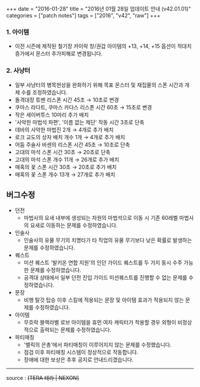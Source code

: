 +++
date = "2016-01-28"
title = "2016년 01월 28일 업데이트 안내 (v42.01.01)"
categories = ["patch notes"]
tags = ["2016", "v42", "raw"]
+++

### 1. 아이템
-  이전 시즌에 제작된 철기장 카이락 창/권갑 아이템의 +13, +14, +15 옵션이 적대치 증가에서 몬스터 추가피해로 변경됩니다.

### 2. 사냥터
-  일부 사냥터의 병목현상을 완화하기 위해 목표 몬스터 및 채집물의 스폰 시간과 개체 수를 조정하였습니다.
  - 돌격대장 튜벤 리스폰 시간 45초 → 10초로 변경
  - 쿠마스 라다트, 쿠마스 카다스 리스폰 시간 60초 → 15초로 변경
  - 작은 세이버투스 10마리 추가 배치
  - '사악한 마법석 파편', '이름 없는 제단' 작동 시간 3초로 단축
  - 데바의 사악한 마법진 2개 → 4개로 추가 배치
  - 로크 교도의 상자 배치 개수 1개 → 4개로 추가 배치
  - 어둠 주술사 바센의 리스폰 시간 45초 → 10초로 단축
  - 고대의 마석 스폰 시간 30초 → 20초로 단축
  - 고대의 마석 스폰 개수 11개 → 26개로 추가 배치
  - 매혹의 꽃 스폰 시간 30초 → 20초로 추가 배치
  - 매혹의 꽃 스폰 개수 13개 → 27개로 추가 배치

## 버그수정

- 던전
  - 마법사의 요새 내부에 생성되는 차원의 마법석으로 이동 시 기존 60레벨 마법사의 요새로 이동하는 문제를 수정하였습니다.
- 인술사
  - 인술사의 유물 무기의 치명타가 타 직업의 유물 무기보다 낮은 확률로 발생하는 문제를 수정하였습니다.
- 퀘스트
  - 미션 퀘스트 '발키온 연합 지원'의 인던 가이드 퀘스트를 두 가지 동시 수주 가능한 문제를 수정하였습니다.
  - 공격대 상태에서 일부 던전 진입 가이드 미션퀘스트를 진행할 수 없는 문제를 수정하였습니다.
- 문장
  - 비행 탈것 탑승 이후 스킬에 적용되는 문장 및 아이템 효과가 적용되지 않는 문제를 수정하였습니다.
- 아이템
  - 무흐락 블랙라벨 로브 아이템을 휴먼 여자 캐릭터가 착용할 경우 외형이 비정상적으로 출력되는 문제를 수정하였습니다.
- 파티매칭
  - '벨릭의 은총'에서 파티매칭이 이루어지지 않는 문제를 수정했습니다.
  - 점검 이후 파티매칭 시스템이 정상적으로 작동합니다.
  - 장애에 대한 보상은 추후 공지로 안내드리겠습니다.

----

source : ~~[TERA 테라 | NEXON]~~